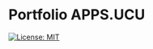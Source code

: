 # Portfolio APPS.UCU

[![License: MIT](https://img.shields.io/badge/License-MIT-yellow.svg)](https://github.com/ucuapps/Portfolio-APPS/blob/master/LICENSE)



